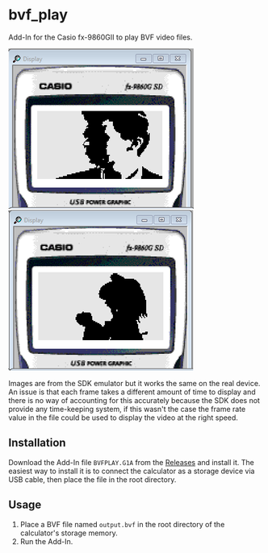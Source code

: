 # bvf_play

Add-In for the Casio fx-9860GII to play BVF video files.

![Rick Astley](pics/pic1.png)
![Bad Apple](pics/pic2.png)

Images are from the SDK emulator but it works the same on the real device. An issue is that each frame takes a different amount of time to display and there is no way of accounting for this accurately because the SDK does not provide any time-keeping system, if this wasn't the case the frame rate value in the file could be used to display the video at the right speed.

## Installation

Download the Add-In file `BVFPLAY.G1A` from the [Releases](https://github.com/kizza7984/bvf_play/releases) and install it. The easiest way to install it is to connect the calculator as a storage device via USB cable, then place the file in the root directory.

## Usage

1. Place a BVF file named `output.bvf` in the root directory of the calculator's storage memory.
2. Run the Add-In.
